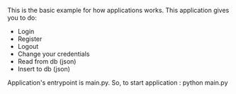 This is the basic example for how applications works. This application gives you to do:
- Login
- Register 
- Logout
- Change your credentials
- Read from db (json)
- Insert to db (json)

Application's entrypoint is main.py. So, to start application : python main.py 
